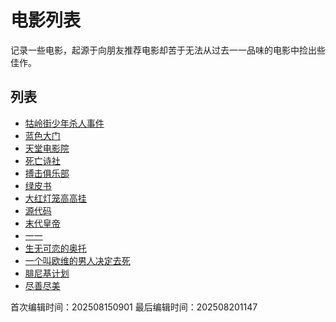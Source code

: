 # 电影列表

记录一些电影，起源于向朋友推荐电影却苦于无法从过去一一品味的电影中捡出些佳作。

## 列表
- [牯岭街少年杀人事件](010.movie.md)
- [蓝色大门](020.movie.md)
- [天堂电影院](030.movie.md)
- [死亡诗社](040.movie.md)
- [搏击俱乐部](050.movie.md)
- [绿皮书](060.movie.md)
- [大红灯笼高高挂](070.movie.md)
- [源代码](080.movie.md)
- [末代皇帝](090.movie.md)
- [一一](100.movie.md)
- [生无可恋的奥托](110.movie.md)
- [一个叫欧维的男人决定去死](120.movie.md)
- [腓尼基计划](130.movie.md)
- [尽善尽美](140.movie.md)

<!-- 文章编辑时间信息 -->
首次编辑时间：202508150901
最后编辑时间：202508201147
<!-- 编辑时间信息结束 -->